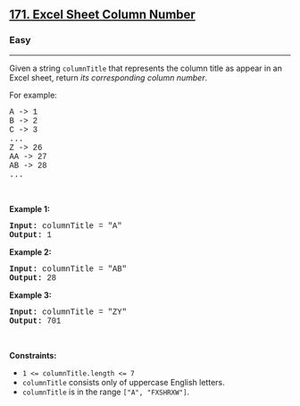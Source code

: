 <h2><a href="https://leetcode.com/problems/excel-sheet-column-number/">171. Excel Sheet Column Number</a></h2><h3>Easy</h3><hr><div><p>Given a string <code style="font-family: monospace, Bangla1016, sans-serif;">columnTitle</code> that represents the column title as appear in an Excel sheet, return <em>its corresponding column number</em>.</p>

<p>For example:</p>

<pre style="font-family: SFMono-Regular, Consolas, &quot;Liberation Mono&quot;, Menlo, Courier, monospace, Bangla1016, sans-serif;">A -&gt; 1
B -&gt; 2
C -&gt; 3
...
Z -&gt; 26
AA -&gt; 27
AB -&gt; 28 
...
</pre>

<p>&nbsp;</p>
<p><strong>Example 1:</strong></p>

<pre style="font-family: SFMono-Regular, Consolas, &quot;Liberation Mono&quot;, Menlo, Courier, monospace, Bangla1016, sans-serif;"><strong>Input:</strong> columnTitle = "A"
<strong>Output:</strong> 1
</pre>

<p><strong>Example 2:</strong></p>

<pre style="font-family: SFMono-Regular, Consolas, &quot;Liberation Mono&quot;, Menlo, Courier, monospace, Bangla1016, sans-serif;"><strong>Input:</strong> columnTitle = "AB"
<strong>Output:</strong> 28
</pre>

<p><strong>Example 3:</strong></p>

<pre style="font-family: SFMono-Regular, Consolas, &quot;Liberation Mono&quot;, Menlo, Courier, monospace, Bangla1016, sans-serif;"><strong>Input:</strong> columnTitle = "ZY"
<strong>Output:</strong> 701
</pre>

<p>&nbsp;</p>
<p><strong>Constraints:</strong></p>

<ul>
	<li><code style="font-family: monospace, Bangla1016, sans-serif;">1 &lt;= columnTitle.length &lt;= 7</code></li>
	<li><code style="font-family: monospace, Bangla1016, sans-serif;">columnTitle</code> consists only of uppercase English letters.</li>
	<li><code style="font-family: monospace, Bangla1016, sans-serif;">columnTitle</code> is in the range <code style="font-family: monospace, Bangla1016, sans-serif;">["A", "FXSHRXW"]</code>.</li>
</ul>
</div>